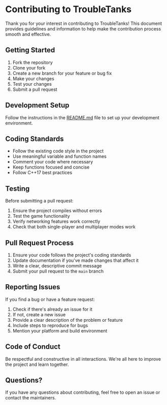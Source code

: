 # Contributing to TroubleTanks

Thank you for your interest in contributing to TroubleTanks! This document provides guidelines and information to help make the contribution process smooth and effective.

## Getting Started

1. Fork the repository
2. Clone your fork
3. Create a new branch for your feature or bug fix
4. Make your changes
5. Test your changes
6. Submit a pull request

## Development Setup

Follow the instructions in the [README.md](README.md) file to set up your development environment.

## Coding Standards

- Follow the existing code style in the project
- Use meaningful variable and function names
- Comment your code where necessary
- Keep functions focused and concise
- Follow C++17 best practices

## Testing

Before submitting a pull request:
1. Ensure the project compiles without errors
2. Test the game functionality
3. Verify networking features work correctly
4. Check that both single-player and multiplayer modes work

## Pull Request Process

1. Ensure your code follows the project's coding standards
2. Update documentation if you've made changes that affect it
3. Write a clear, descriptive commit message
4. Submit your pull request to the `main` branch

## Reporting Issues

If you find a bug or have a feature request:
1. Check if there's already an issue for it
2. If not, create a new issue
3. Provide a clear description of the problem or feature
4. Include steps to reproduce for bugs
5. Mention your platform and build environment

## Code of Conduct

Be respectful and constructive in all interactions. We're all here to improve the project and learn together.

## Questions?

If you have any questions about contributing, feel free to open an issue or contact the maintainers.